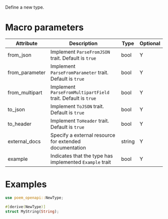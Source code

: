 Define a new type.

# Macro parameters

| Attribute      | Description                                                  | Type   | Optional |
|----------------|--------------------------------------------------------------|--------|----------|
| from_json      | Implement `ParseFromJSON` trait. Default is `true`           | bool   | Y        |
| from_parameter | Implement `ParseFromParameter` trait. Default is `true`      | bool   | Y        |
| from_multipart | Implement `ParseFromMultipartField` trait. Default is `true` | bool   | Y        |
| to_json        | Implement `ToJSON` trait. Default is `true`                  | bool   | Y        |
| to_header      | Implement `ToHeader` trait. Default is `true`                | bool   | Y        |
| external_docs  | Specify a external resource for extended documentation       | string | Y        |
| example        | Indicates that the type has implemented `Example` trait      | bool   | Y        |

# Examples

```rust
use poem_openapi::NewType;

#[derive(NewType)]
struct MyString(String);
```

